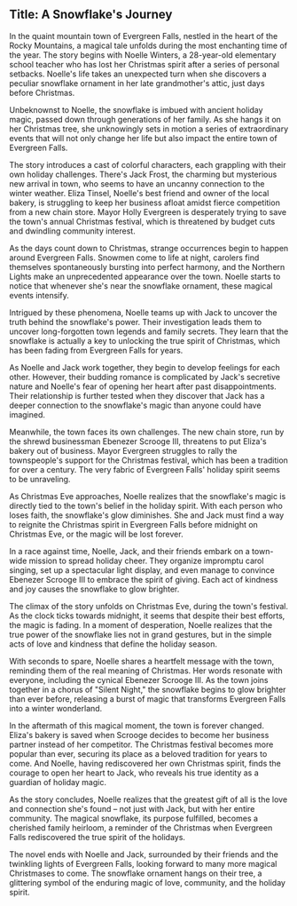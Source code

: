 
## Title: A Snowflake's Journey

In the quaint mountain town of Evergreen Falls, nestled in the heart of the Rocky Mountains, a magical tale unfolds during the most enchanting time of the year. The story begins with Noelle Winters, a 28-year-old elementary school teacher who has lost her Christmas spirit after a series of personal setbacks. Noelle's life takes an unexpected turn when she discovers a peculiar snowflake ornament in her late grandmother's attic, just days before Christmas.

Unbeknownst to Noelle, the snowflake is imbued with ancient holiday magic, passed down through generations of her family. As she hangs it on her Christmas tree, she unknowingly sets in motion a series of extraordinary events that will not only change her life but also impact the entire town of Evergreen Falls.

The story introduces a cast of colorful characters, each grappling with their own holiday challenges. There's Jack Frost, the charming but mysterious new arrival in town, who seems to have an uncanny connection to the winter weather. Eliza Tinsel, Noelle's best friend and owner of the local bakery, is struggling to keep her business afloat amidst fierce competition from a new chain store. Mayor Holly Evergreen is desperately trying to save the town's annual Christmas festival, which is threatened by budget cuts and dwindling community interest.

As the days count down to Christmas, strange occurrences begin to happen around Evergreen Falls. Snowmen come to life at night, carolers find themselves spontaneously bursting into perfect harmony, and the Northern Lights make an unprecedented appearance over the town. Noelle starts to notice that whenever she's near the snowflake ornament, these magical events intensify.

Intrigued by these phenomena, Noelle teams up with Jack to uncover the truth behind the snowflake's power. Their investigation leads them to uncover long-forgotten town legends and family secrets. They learn that the snowflake is actually a key to unlocking the true spirit of Christmas, which has been fading from Evergreen Falls for years.

As Noelle and Jack work together, they begin to develop feelings for each other. However, their budding romance is complicated by Jack's secretive nature and Noelle's fear of opening her heart after past disappointments. Their relationship is further tested when they discover that Jack has a deeper connection to the snowflake's magic than anyone could have imagined.

Meanwhile, the town faces its own challenges. The new chain store, run by the shrewd businessman Ebenezer Scrooge III, threatens to put Eliza's bakery out of business. Mayor Evergreen struggles to rally the townspeople's support for the Christmas festival, which has been a tradition for over a century. The very fabric of Evergreen Falls' holiday spirit seems to be unraveling.

As Christmas Eve approaches, Noelle realizes that the snowflake's magic is directly tied to the town's belief in the holiday spirit. With each person who loses faith, the snowflake's glow diminishes. She and Jack must find a way to reignite the Christmas spirit in Evergreen Falls before midnight on Christmas Eve, or the magic will be lost forever.

In a race against time, Noelle, Jack, and their friends embark on a town-wide mission to spread holiday cheer. They organize impromptu carol singing, set up a spectacular light display, and even manage to convince Ebenezer Scrooge III to embrace the spirit of giving. Each act of kindness and joy causes the snowflake to glow brighter.

The climax of the story unfolds on Christmas Eve, during the town's festival. As the clock ticks towards midnight, it seems that despite their best efforts, the magic is fading. In a moment of desperation, Noelle realizes that the true power of the snowflake lies not in grand gestures, but in the simple acts of love and kindness that define the holiday season.

With seconds to spare, Noelle shares a heartfelt message with the town, reminding them of the real meaning of Christmas. Her words resonate with everyone, including the cynical Ebenezer Scrooge III. As the town joins together in a chorus of "Silent Night," the snowflake begins to glow brighter than ever before, releasing a burst of magic that transforms Evergreen Falls into a winter wonderland.

In the aftermath of this magical moment, the town is forever changed. Eliza's bakery is saved when Scrooge decides to become her business partner instead of her competitor. The Christmas festival becomes more popular than ever, securing its place as a beloved tradition for years to come. And Noelle, having rediscovered her own Christmas spirit, finds the courage to open her heart to Jack, who reveals his true identity as a guardian of holiday magic.

As the story concludes, Noelle realizes that the greatest gift of all is the love and connection she's found – not just with Jack, but with her entire community. The magical snowflake, its purpose fulfilled, becomes a cherished family heirloom, a reminder of the Christmas when Evergreen Falls rediscovered the true spirit of the holidays.

The novel ends with Noelle and Jack, surrounded by their friends and the twinkling lights of Evergreen Falls, looking forward to many more magical Christmases to come. The snowflake ornament hangs on their tree, a glittering symbol of the enduring magic of love, community, and the holiday spirit.
